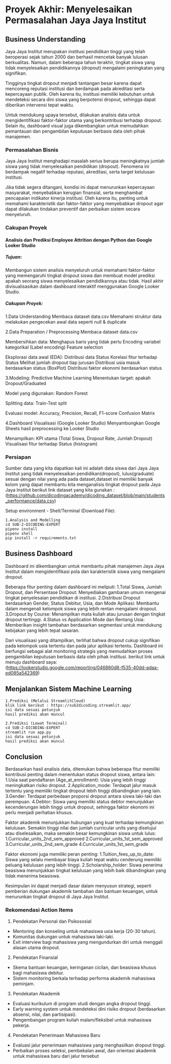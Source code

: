 # Proyek Akhir: Menyelesaikan Permasalahan Jaya Jaya Institut

## Business Understanding
Jaya Jaya Institut merupakan institusi pendidikan tinggi yang telah beroperasi sejak tahun 2000 dan berhasil mencetak banyak lulusan berkualitas. Namun, dalam beberapa tahun terakhir, tingkat siswa yang tidak menyelesaikan pendidikannya (dropout) mengalami peningkatan yang signifikan.

Tingginya tingkat dropout menjadi tantangan besar karena dapat mencoreng reputasi institusi dan berdampak pada akreditasi serta kepercayaan publik. Oleh karena itu, institusi memiliki kebutuhan untuk mendeteksi secara dini siswa yang berpotensi dropout, sehingga dapat diberikan intervensi tepat waktu.

Untuk mendukung upaya tersebut, dilakukan analisis data untuk mengidentifikasi faktor-faktor utama yang berkontribusi terhadap dropout. Selain itu, dashboard visual juga dikembangkan untuk memudahkan pemantauan dan pengambilan keputusan berbasis data oleh pihak manajemen.

### Permasalahan Bisnis
Jaya Jaya Institut menghadapi masalah serius berupa meningkatnya jumlah siswa yang tidak menyelesaikan pendidikan (dropout). Fenomena ini berdampak negatif terhadap reputasi, akreditasi, serta target kelulusan institusi.

Jika tidak segera ditangani, kondisi ini dapat menurunkan kepercayaan masyarakat, menyebabkan kerugian finansial, serta menghambat pencapaian indikator kinerja institusi. Oleh karena itu, penting untuk memahami karakteristik dan faktor-faktor yang menyebabkan dropout agar dapat dilakukan tindakan preventif dan perbaikan sistem secara menyeluruh.

### Cakupan Proyek
#### Analisis dan Prediksi Employee Attrition dengan Python dan Google Looker Studio

##### Tujuan:
Membangun sistem analisis menyeluruh untuk memahami faktor-faktor yang memengaruhi tingkat dropout siswa dan membuat model prediksi apakah seorang siswa menyelesaikan pendidikannya atau tidak. Hasil akhir divisualisasikan dalam dashboard interaktif menggunakan Google Looker Studio.

##### Cakupan Proyek:
1.Data Understanding
Membaca dataset data.csv
Memahami struktur data 
melakukan pengecekan awal data seperti null & duplicate

2.Data Preparation / Preprocessing
Membaca dataset data.csv

Membersihkan data:
Menghapus baris yang tidak perlu
Encoding variabel kategorikal (Label encoding)
Feature selection

Eksplorasi data awal (EDA):
Distribusi data Status
Korelasi fitur terhadap Status
Melihat jumlah dropout tiap jurusan
Distribusi usia masuk berdasarkan status (BoxPlot)
Distribusi faktor ekonomi berdasarkan status

3.Modeling: Predictive Machine Learning
Menentukan target: apakah Dropout/Graduated

Model yang digunakan:
Random Forest

Splitting data: 
Train-Test split

Evaluasi model:
Accuracy, Precision, Recall, F1-score
Confusion Matrix

4.Dashboard Visualisasi (Google Looker Studio)
Menyambungkan Google Sheets hasil preprocessing ke Looker Studio

Menampilkan:
KPI utama (Total Siswa, Dropout Rate, Jumlah Dropout)
Visualisasi fitur terhadap Status (histogram)
### Persiapan

Sumber data yang kita dapatkan kali ini adalah data siswa dari Jaya Jaya Institut yang tidak menyelesaikan pendidikan(dropout), lulus(graduate) sesuai dengan nilai yang ada pada dataset,dataset ini memiliki banyak kolom yang dapat membantu kita menganalisis tingkat dropout pada Jaya Jaya Institut
berikut link dataset yang kita gunakan : (https://github.com/dicodingacademy/dicoding_dataset/blob/main/students_performance/data.csv)

Setup environment - Shell/Terminal (Download File):

```
1.Analysis and Modelling 
cd SUB-2-DICODING-EXPERT
pipenv install
pipenv shell
pip install -r requirements.txt
```
## Business Dashboard
Dashboard ini dikembangkan untuk membantu pihak manajemen Jaya Jaya Institut dalam mengidentifikasi pola dan karakteristik siswa yang mengalami dropout.

Beberapa fitur penting dalam dashboard ini meliputi:
1.Total Siswa, Jumlah Dropout, dan Persentase Dropout: Menyediakan gambaran umum mengenai tingkat penyelesaian pendidikan di institusi.
2.Distribusi Dropout berdasarkan Gender, Status Debitur, Usia, dan Mode Aplikasi: Membantu dalam mengenali kelompok siswa yang lebih rentan mengalami dropout.
3.Dropout by Course: Menampilkan mata kuliah atau jurusan dengan tingkat dropout tertinggi.
4.Status vs Application Mode dan Rentang Usia: Memberikan insight tambahan berdasarkan segmentasi untuk mendukung kebijakan yang lebih tepat sasaran.

Dari visualisasi yang ditampilkan, terlihat bahwa dropout cukup signifikan pada kelompok usia tertentu dan pada jalur aplikasi tertentu. Dashboard ini berfungsi sebagai alat monitoring strategis yang memudahkan proses pengambilan keputusan berbasis data oleh pihak institusi.
berikut link untuk menuju dashboard saya: (https://lookerstudio.google.com/reporting/046860d8-f535-40dd-adaa-ed085a542369)

## Menjalankan Sistem Machine Learning
```
1.Prediksi (Melalui StreamlitCloud)
klik link berikut : https://sub2dicoding.streamlit.app/
isi data sesuai petunjuk
hasil prediksi akan muncul
```
```
2.Prediksi (Lewat Terminal)
cd SUB-2-DICODING-EXPERT
streamlit run app.py
isi data sesuai petunjuk
hasil prediksi akan muncul
```

## Conclusion
Berdasarkan hasil analisis data, ditemukan bahwa beberapa fitur memiliki kontribusi penting dalam menentukan status dropout siswa, antara lain:
1.Usia saat pendaftaran (Age_at_enrollment): Usia yang lebih tinggi meningkatkan risiko dropout.
2.Application_mode: Terdapat jalur masuk tertentu yang memiliki tingkat dropout lebih tinggi dibandingkan yang lain.
3.Gender: Terdapat perbedaan proporsi dropout antara siswa laki-laki dan perempuan.
4.Debtor: Siswa yang memiliki status debtor menunjukkan kecenderungan lebih tinggi untuk dropout, sehingga faktor ekonomi ini perlu menjadi perhatian khusus.

Faktor akademik menunjukkan hubungan yang kuat terhadap kemungkinan kelulusan. Semakin tinggi nilai dan jumlah curricular units yang disetujui atau diselesaikan, maka semakin besar kemungkinan siswa untuk lulus:
1.Curricular_units_2nd_sem_approved
2.Curricular_units_1st_sem_approved
3.Curricular_units_2nd_sem_grade
4.Curricular_units_1st_sem_grade

Faktor ekonomi juga memiliki peran penting:
1.Tuition_fees_up_to_date: Siswa yang selalu membayar biaya kuliah tepat waktu cenderung memiliki peluang kelulusan yang lebih tinggi.
2.Scholarship_holder: Siswa penerima beasiswa menunjukkan tingkat kelulusan yang lebih baik dibandingkan yang tidak menerima beasiswa.

Kesimpulan ini dapat menjadi dasar dalam menyusun strategi, seperti pemberian dukungan akademik tambahan dan bantuan keuangan, untuk menurunkan tingkat dropout di Jaya Jaya Institut.

### Rekomendasi Action Items
1. Pendekatan Personal dan Psikososial
  - Mentoring dan konseling untuk mahasiswa usia kerja (20-30 tahun).
  - Komunitas dukungan untuk mahasiswa laki-laki.
  - Exit interview bagi mahasiswa yang mengundurkan diri untuk menggali alasan utama dropout.
2. Pendekatan Finansial
  - Skema bantuan keuangan, keringanan cicilan, dan beasiswa khusus bagi mahasiswa debitur.
  - Sistem monitoring berkala terhadap performa akademik mahasiswa peminjam.
3. Pendekatan Akademik
  - Evaluasi kurikulum di program studi dengan angka dropout tinggi.
  - Early warning system untuk mendeteksi dini risiko dropout (berdasarkan absensi, nilai, dan partisipasi).
  - Pengembangan program kuliah malam/fleksibel untuk mahasiswa pekerja.
4. Pendekatan Penerimaan Mahasiswa Baru
  - Evaluasi jalur penerimaan mahasiswa yang menghasilkan dropout tinggi.
  - Perbaikan proses seleksi, pembekalan awal, dan orientasi akademik untuk mahasiswa baru dari jalur tersebut
